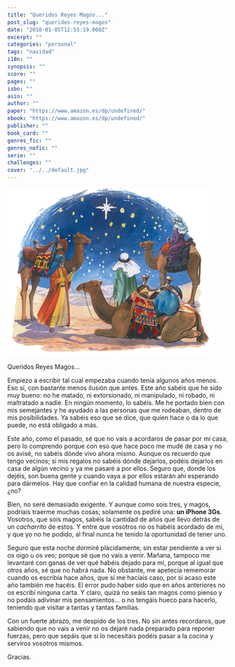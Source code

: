 ```yaml
---
title: "Queridos Reyes Magos..."
post_slug: "queridos-reyes-magos"
date: "2010-01-05T12:55:19.000Z"
excerpt: ""
categories: "personal"
tags: "navidad"
i18n: ""
synopsis: ""
score: ""
pages: ""
isbn: ""
asin: ""
author: ""
paper: "https://www.amazon.es/dp/undefined/"
ebook: "https://www.amazon.es/dp/undefined/"
publisher: ""
book_card: ""
genres_fic: ""
genres_nofic: ""
serie: ""
challenges: ""
cover: "../../default.jpg"
---
```


![](images/reyes.png "reyes")

Queridos Reyes Magos...

Empiezo a escribir tal cual empezaba cuando tenía algunos años menos. Eso sí, con bastante menos ilusión que antes. Este año sabéis que he sido muy bueno: no he matado, ni extorsionado, ni manipulado, ni robado, ni maltratado a nadie. En ningún momento, lo sabéis. Me he portado bien con mis semejantes y he ayudado a las personas que me rodeaban, dentro de mis posibilidades. Ya sabéis eso que se dice, que quien hace o da lo que puede, no está obligado a más.

Este año, como el pasado, sé que no vais a acordaros de pasar por mi casa, pero lo comprendo porque con eso que hace poco me mudé de casa y no os avisé, no sabéis dónde vivo ahora mismo. Aunque os recuerdo que tengo vecinos; si mis regalos no sabéis dónde dejarlos, podéis dejarlos en casa de algún vecino y ya me pasaré a por ellos. Seguro que, donde los dejéis, son buena gente y cuando vaya a por ellos estarán ahí esperando para dármelos. Hay que confiar en la calidad humana de nuestra especie, ¿no?

Bien, no seré demasiado exigente. Y aunque como sois tres, y magos, podríais traerme muchas cosas; solamente os pediré una: **un iPhone 3Gs**. Vosotros, que sois magos, sabéis la cantidad de años que llevo detrás de un _cacharrito_ de estos. Y entre que vosotros no os habéis acordado de mí, y que yo no he podido, al final nunca he tenido la oportunidad de tener uno.

Seguro que esta noche dormiré plácidamente, sin estar pendiente a ver si os oigo u os veo; porque sé que no vais a venir. Mañana, tampoco me levantaré con ganas de ver qué habéis dejado para mí, porque al igual que otros años, sé que no habrá nada. No obstante, me apetecía rememorar cuando os escribía hace años, que sí me hacíais caso, por si acaso este año también me hacéis. El error pudo haber sido que en años anteriores no os escribí ninguna carta. Y claro, quizá no seáis tan magos como pienso y no podáis adivinar mis pensamientos... o no tengáis hueco para hacerlo, teniendo que visitar a tantas y tantas familias.

Con un fuerte abrazo, me despido de los tres. No sin antes recordaros, que sabiendo que no vais a venir no os dejaré nada preparado para reponer fuerzas, pero que sepáis que si lo necesitáis podéis pasar a la cocina y serviros vosotros mismos.

Gracias.
